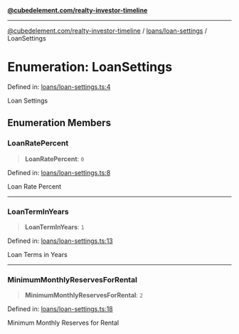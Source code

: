 [**@cubedelement.com/realty-investor-timeline**](../../../index.md)

---

[@cubedelement.com/realty-investor-timeline](../../../modules.md) / [loans/loan-settings](../index.md) / LoanSettings

# Enumeration: LoanSettings

Defined in: [loans/loan-settings.ts:4](https://github.com/kvernon/realty-investor-timeline/blob/cec7f590aef4aded8ee94008f5b37aa0db4daadd/src/loans/loan-settings.ts#L4)

Loan Settings

## Enumeration Members

### LoanRatePercent

> **LoanRatePercent**: `0`

Defined in: [loans/loan-settings.ts:8](https://github.com/kvernon/realty-investor-timeline/blob/cec7f590aef4aded8ee94008f5b37aa0db4daadd/src/loans/loan-settings.ts#L8)

Loan Rate Percent

---

### LoanTermInYears

> **LoanTermInYears**: `1`

Defined in: [loans/loan-settings.ts:13](https://github.com/kvernon/realty-investor-timeline/blob/cec7f590aef4aded8ee94008f5b37aa0db4daadd/src/loans/loan-settings.ts#L13)

Loan Terms in Years

---

### MinimumMonthlyReservesForRental

> **MinimumMonthlyReservesForRental**: `2`

Defined in: [loans/loan-settings.ts:18](https://github.com/kvernon/realty-investor-timeline/blob/cec7f590aef4aded8ee94008f5b37aa0db4daadd/src/loans/loan-settings.ts#L18)

Minimum Monthly Reserves for Rental
